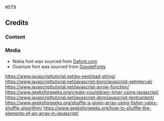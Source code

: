 #5T9


## Credits
### Content
### Media
- Nokia font was sourced from [Dafont.com](https://www.dafont.com/nokia-cellphone.font)
- Oxanium font was sourced from [GoogleFonts](https://fonts.google.com/specimen/Oxanium?preview)


https://www.javascripttutorial.net/es-next/pad-string/
https://www.javascripttutorial.net/javascript-bom/javascript-setinterval/
https://www.javascripttutorial.net/javascript-arrow-function/
https://www.geeksforgeeks.org/create-countdown-timer-using-javascript/
https://www.javascripttutorial.net/javascript-dom/javascript-textcontent/
https://www.geeksforgeeks.org/shuffle-a-given-array-using-fisher-yates-shuffle-algorithm/
https://www.geeksforgeeks.org/how-to-shuffle-the-elements-of-an-array-in-javascript/